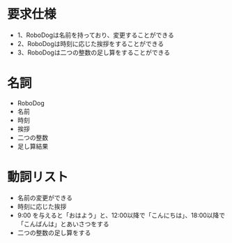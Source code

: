 # 要求仕様
- 1、RoboDogは名前を持っており、変更することができる
- 2、RoboDogは時刻に応じた挨拶をすることができる
- 3、RoboDogは二つの整数の足し算をすることができる

# 名詞
- RoboDog
- 名前
- 時刻
- 挨拶
- 二つの整数
- 足し算結果

# 動詞リスト
- 名前の変更ができる
- 時刻に応じた挨拶
- 9:00 を与えると「おはよう」と、12:00以降で「こんにちは」、18:00以降で「こんばんは」とあいさつをする
- 二つの整数の足し算をする